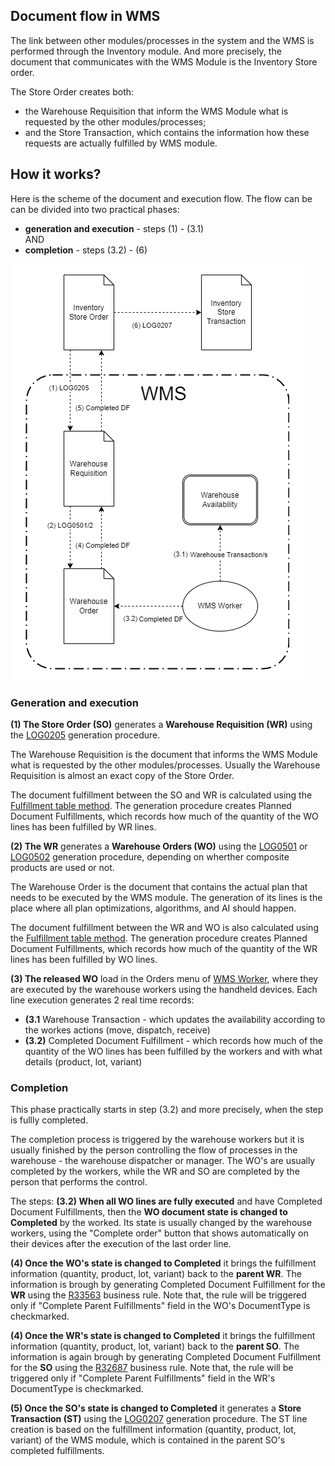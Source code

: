 ## Document flow in WMS

The link between other modules/processes in the system and the WMS is performed through the Inventory module. And more precisely, the document that communicates with the WMS Module is the Inventory Store order. 

The Store Order creates both:
-	the Warehouse Requisition that inform the WMS Module what is requested by the other modules/processes;
-	and the Store Transaction, which contains the information how these requests are actually fulfilled by WMS module.

## How it works?
Here is the scheme of the document and execution flow. The flow can be can be divided into two practical phases:
- **generation and execution** - steps (1) - (3.1)
<br/> AND
- **completion** - steps (3.2) - (6)

![Flow](pictures/flow_detailed.png)



### Generation and execution

**(1) The Store Order (SO)** generates a **Warehouse Requisition (WR)** using the [LOG0205](https://docs.erp.net/model/generations/LOG0205.html) generation procedure. 

The Warehouse Requisition is the document that informs the WMS Module what is requested by the other modules/processes. Usually the Warehouse Requisition is almost an exact copy of the Store Order. 

The document fulfillment between the SO and WR is calculated using the [Fulfillment table method](/advanced/document-flow/fulfillment.md#fulfillment-table). The generation procedure creates Planned Document Fulfillments, which records how much of the quantity of the WO lines has been fulfilled by WR lines.

**(2) The WR** generates a **Warehouse Orders (WO)** using the [LOG0501](https://docs.erp.net/model/generations/LOG0501.html) or [LOG0502](https://docs.erp.net/model/generations/LOG0502.html) generation procedure, depending on wherther composite products are used or not.

The Warehouse Order is the document that contains the actual plan that needs to be executed by the WMS module. The generation of its lines is the place where all plan optimizations, algorithms, and AI should happen. 

The document fulfillment between the WR and WO is also calculated using the [Fulfillment table method](/advanced/document-flow/fulfillment.md#fulfillment-table). The generation procedure creates Planned Document Fulfillments, which records how much of the quantity of the WR lines has been fulfilled by WO lines.

**(3) The released WO** load in the Orders menu of [WMS Worker](xref:wms-worker), where they are executed by the warehouse workers using the handheld devices.
Each line execution generates 2 real time records:
- **(3.1** Warehouse Transaction - which updates the availability according to the workes actions (move, dispatch, receive)
- **(3.2)** Completed Document Fulfillment - which records how much of the quantity of the WO lines has been fulfilled by the workers and with what details (product, lot, variant)


### Completion
This phase practically starts in step (3.2) and more precisely, when the step is fullly completed. 

The completion process is triggered by the warehouse workers but it is usually finished by the person controlling the flow of processes in the warehouse - the warehouse dispatcher or manager. The WO's are usually completed by the workers, while the WR and SO are completed by the person that performs the control.

The steps: 
**(3.2) When all WO lines are fully executed** and have Completed Document Fulfillments, then the **WO document state is changed to Completed** by the worked. Its state is usually changed by the warehouse workers, using the "Complete order" button that shows automatically on their devices after the execution of the last order line.

**(4) Once the WO's state is changed to Completed** it brings the fulfillment information (quantity, product, lot, variant) back to the **parent WR**. The information is brough by generating Completed Document Fulfillment for the **WR** using the [R33563](https://docs.erp.net/model/business-rules/R33563.html) business rule. Note that, the rule will be triggered only if "Complete Parent Fulfillments" field in the WO's DocumentType is checkmarked.

**(4) Once the WR's state is changed to Completed** it brings the fulfillment information (quantity, product, lot, variant) back to the **parent SO**. The information is again brough by generating Completed Document Fulfillment for the **SO** using the [R32687](https://docs.erp.net/model/business-rules/R32687.html) business rule. Note that, the rule will be triggered only if "Complete Parent Fulfillments" field in the WR's DocumentType is checkmarked.

**(5) Once the SO's state is changed to Completed** it generates a **Store Transaction (ST)** using the [LOG0207](https://docs.erp.net/model/generations/LOG0207.html) generation procedure. The ST line creation is based on the fulfillment information (quantity, product, lot, variant) of the WMS module, which is contained in the  parent SO's completed fulfillments.







